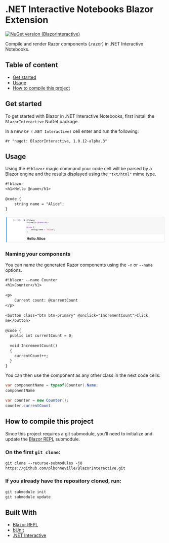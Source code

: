 # .NET Interactive Notebooks Blazor Extension

[![NuGet version (BlazorInteractive)](https://img.shields.io/nuget/v/BlazorInteractive.svg)](https://www.nuget.org/packages/BlazorInteractive/)

Compile and render Razor components (.razor) in .NET Interactive Notebooks.

## Table of content

- [Get started](#get-started)
- [Usage](#usage)
- [How to compile this project](#how-to-compile-this-project)

## Get started

To get started with Blazor in .NET Interactive Notebooks, first install the `BlazorInteractive` NuGet package.

In a new `C# (.NET Interactive)` cell enter and run the following:

```
#r "nuget: BlazorInteractive, 1.0.12-alpha.3"
```

## Usage

Using the `#!blazor` magic command your code cell will be parsed by a Blazor engine and the results displayed using the `"txt/html"` mime type.

```razor
#!blazor
<h1>Hello @name</h1>

@code {
    string name = "Alice";
}
```

![hello world](img/example1.jpg)

### Naming your components

You can name the generated Razor components using the `-n` or `--name` options.

```razor
#!blazor --name Counter
<h1>Counter</h1>

<p>
    Current count: @currentCount
</p>

<button class="btn btn-primary" @onclick="IncrementCount">Click me</button>

@code {
  public int currentCount = 0;

  void IncrementCount()
  {
    currentCount++;
  }
}
```

You can then use the component as any other class in the next code cells:

```csharp
var componentName = typeof(Counter).Name;
componentName
```

```csharp
var counter = new Counter();
counter.currentCount
```

## How to compile this project

Since this project requires a git submodule, you'll need to initialize and update the [Blazor REPL](https://github.com/BlazorRepl/BlazorRepl) submodule.

### On the first `git clone`:

```
git clone --recurse-submodules -j8 https://github.com/plbonneville/BlazorInteractive.git
```

### If you already have the repository cloned, run:

```
git submodule init
git submodule update
```

## Built With

- [Blazor REPL](https://github.com/BlazorRepl/BlazorRepl)
- [bUnit](https://github.com/bUnit-dev/bUnit)
- [.NET Interactive ](https://github.com/dotnet/interactive)
